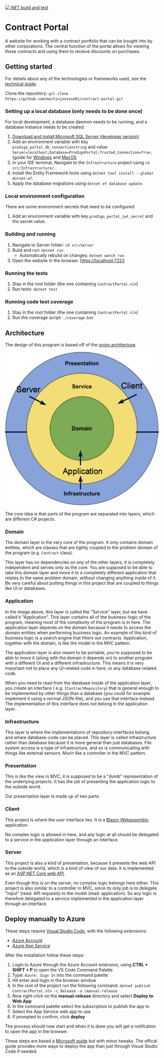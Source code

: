 [![.NET build and test](https://github.com/martinjonsson01/contract-portal/actions/workflows/dotnet.yml/badge.svg?branch=master)](https://github.com/martinjonsson01/contract-portal/actions/workflows/dotnet.yml)

# Contract Portal

A website for working with a contract portfolio that can be bought into by other corporations. The central function of
the portal allows for viewing these contracts and using them to receive discounts on purchases.

## Getting started

For details about any of the technologies or frameworks used, see the [technical guide](documents/technical-guide.md).

Clone the repository: `git clone https://github.com/martinjonsson01/contract-portal.git`

### Setting up a local database (only needs to be done once)

For local development, a database daemon needs to be running, and a database instance needs to be created.

1. [Download and install Microsoft SQL Server (developer version)](https://www.microsoft.com/sv-se/sql-server/sql-server-downloads)
2. Add an environment variable with key `prodigo_portal_db_connectionstring` and value `Server=localhost;Database=ProdigoPortal;Trusted_Connection=True;` (guide
   for [Windows](https://docs.oracle.com/en/database/oracle/machine-learning/oml4r/1.5.1/oread/creating-and-modifying-environment-variables-on-windows.html#GUID-DD6F9982-60D5-48F6-8270-A27EC53807D0)
   and [MacOS](https://phoenixnap.com/kb/set-environment-variable-mac)
3. In your IDE terminal, Navigate to the `Infrastructure` project using `cd src/Infrastructure/`.
4. Install the Entity Framework tools using `dotnet tool install --global dotnet-ef`.
5. Apply the database migrations using `dotnet ef database update`.

### Local environment configuration
There are some environment secrets that need to be configured:
1. Add an environment variable with key `prodigo_portal_jwt_secret` and the secret value.

### Building and running

1. Navigate to Server folder: `cd src/Server`
2. Build and run: `dotnet run`
    * Automatically rebuild on changes: `dotnet watch run`
3. Open the website in the browser: [https://localhost:7223](https://localhost:7223)

### Running the tests

1. Stay in the root folder (the one containing `ContractPortal.sln`)
2. Run tests: `dotnet test`

### Running code test coverage

1. Stay in the root folder (the one containing `ContractPortal.sln`)
2. Run the coverage script: `./coverage.bat`

## Architecture

The design of this program is based off of
the [onion architecture](https://code-maze.com/onion-architecture-in-aspnetcore/).

![The onion architecture in this project](documents/images/onion-architecture.png)

The core idea is that parts of the program are separated into layers, which are different C# projects.

### Domain

The domain layer is the very core of the program. It only contains domain entities, which are classes that are tightly
coupled to the problem domain of the program (e.g. `Contract` class).

This layer has *no* dependencies on any of the other layers, it is completely independent and serves only as the core.
You are supposed to be able to take this domain layer and move it to a completely different application that relates to
the same problem domain, without changing anything inside of it. Be very careful about putting things in this project
that are coupled to things like UI or databases.

### Application

In the image above, this layer is called the "Service" layer, but we have called it "Application". This layer contains
all of the business-logic of the program, meaning most of the complexity of the program is in here. The application
layer depends on the domain because it needs to access the domain entities when performing business logic. An example of
this kind of business logic is a search engine that filters out contracts. Application, together with the domain, is
like the model in the MVC pattern.

The application layer is also meant to be portable, you're supposed to be able to move it (along with the domain it
depends on) to another program with a different UI and a different infrastructure. This means it is very important not
to place any UI-related code in here, or any database-related code.

When you need to read from the database inside of the application layer, you create an interface (
e.g. `IContractRepository`) that is general enough to be implemented by other things than a database (you could for
example implement it using a normal JSON-file), and you use that interface instead. The implementation of this interface
does not belong in the application layer.

### Infrastructure

This layer is where the implementations of repository-interfaces belong, and where database-code can be placed. This
layer is called infrastructure rather than database because it is more general than just databases. File system access
is a type of infrastructure, and so is communicating with things like external sensors. Much like a controller in the
MVC pattern.

### Presentation

This is like the view in MVC, it is supposed to be a "dumb" representation of the underlying projects. It has the job of
presenting the application logic to the outside world.

Our presentation layer is made up of two parts.

### Client

This project is where the user interface lies. It is
a [Blazor Webassembly](https://docs.microsoft.com/en-us/aspnet/core/blazor/?view=aspnetcore-6.0#blazor-webassembly)
application.

No complex logic is allowed in here, and any logic at all should be delegated to a service in the application layer
through an interface.

### Server

This project is also a kind of presentation, because it presents the web API to the outside world, which is a kind of
view of our data. It is implemented as
an [ASP.NET Core web API](https://docs.microsoft.com/en-us/aspnet/core/web-api/?view=aspnetcore-6.0).

Even though this is on the server, no complex logic belongs here either. This project is also similar to a controller in
MVC, since its only job is to delegate "input" (read: API requests) to the model (read: application). So any logic is
therefore delegated to a service implemented in the application layer through an interface.

## Deploy manually to Azure

These steps require [Visual Studio Code](https://code.visualstudio.com/), with the following extensions:
* [Azure Account](https://marketplace.visualstudio.com/items?itemName=ms-vscode.azure-account)
* [Azure App Service](https://marketplace.visualstudio.com/items?itemName=ms-azuretools.vscode-azureappservice)

After the installation follow these steps:

1. Login to Azure through the Azure Account extension, using **CTRL + SHIFT + P** to open the VS Code Command Palette
1. Type: `Azure: Sign In` into the command palette
1. Hit enter and login in the browser window
1. In the root of the project run the following command: `dotnet publish ContractPortal.sln -c Release -o \manual-release`
1. Now right-click on the **manual-release** directory and select **Deploy to Web App**
1. In the command palette select the subscription to publish the app to
1. Select the App Service web app to use
1. If prompted to confirm, click **deploy**

The process should now start and when it is done you will get a notifcation to open the app in the browser.

These steps are based a [Microsoft guide](https://docs.microsoft.com/en-us/azure/app-service/tutorial-dotnetcore-sqldb-app?tabs=azure-portal%2Cvisual-studio-code-deploy%2Cdeploy-instructions-azure-portal%2Cazure-portal-logs%2Cazure-portal-resources#4---deploy-to-the-app-service) but with minor tweaks. The offical guide provides more ways to deploy the app than just through Visual Studio Code if needed.

